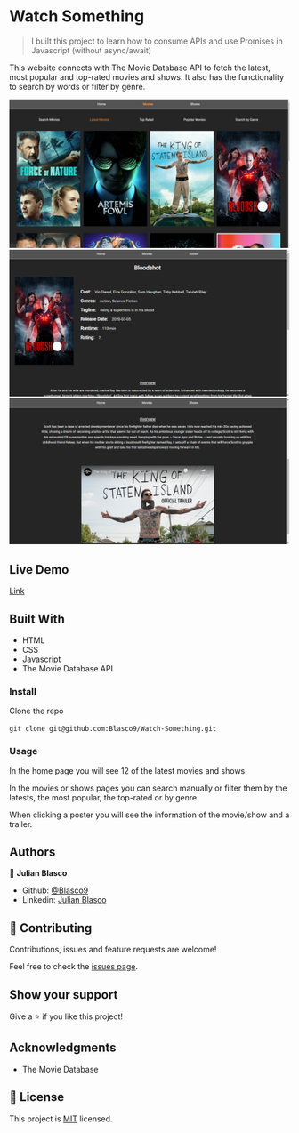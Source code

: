 # Watch Something

> I built this project to learn how to consume APIs and use Promises in Javascript (without async/await)

This website connects with The Movie Database API to fetch the latest, most popular and top-rated movies and shows. It also has the functionality to search by words or filter by genre.

![screenshot](/img/Screenshot1.bmp)
![screenshot](/img/Screenshot2.bmp)
![screenshot](/img/Screenshot3.bmp)

## Live Demo

[Link](https://rawcdn.githack.com/Blasco9/Watch-Something/db0e8e49625f950487c623110d775940d6f8f50e/index.html)

## Built With

- HTML
- CSS
- Javascript
- The Movie Database API

### Install

Clone the repo

`git clone git@github.com:Blasco9/Watch-Something.git`


### Usage

In the home page you will see 12 of the latest movies and shows.

In the movies or shows pages you can search manually or filter them by the latests, the most popular, the top-rated or by genre.

When clicking a poster you will see the information of the movie/show and a trailer.

## Authors

👤 **Julian Blasco**

- Github: [@Blasco9](https://github.com/Blasco9)
- Linkedin: [Julian Blasco](https://www.linkedin.com/in/julian-blasco/)

## 🤝 Contributing

Contributions, issues and feature requests are welcome!

Feel free to check the [issues page](issues/).

## Show your support

Give a ⭐️ if you like this project!

## Acknowledgments

- The Movie Database

## 📝 License

This project is [MIT](lic.url) licensed.

